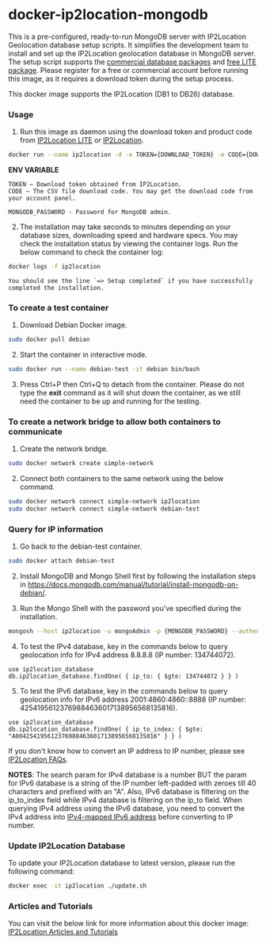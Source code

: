 docker-ip2location-mongodb
==========================

This is a pre-configured, ready-to-run MongoDB server with IP2Location Geolocation database setup scripts. It simplifies the development team to install and set up the IP2Location geolocation database in MongoDB server. The setup script supports the [commercial database packages](https://www.ip2location.com) and [free LITE package](https://lite.ip2location.com). Please register for a free or commercial account before running this image, as it requires a download token during the setup process.

This docker image supports the IP2Location (DB1 to DB26) database.


### Usage

1. Run this image as daemon using the download token and product code from [IP2Location LITE](https://lite.ip2location.com) or [IP2Location](https://www.ip2location.com).

```bash
docker run --name ip2location -d -e TOKEN={DOWNLOAD_TOKEN} -e CODE={DOWNLOAD_CODE} -e MONGODB_PASSWORD={MONGODB_PASSWORD} ip2location/mongodb
```

**ENV VARIABLE**

    TOKEN – Download token obtained from IP2Location.
    CODE – The CSV file download code. You may get the download code from your account panel.
    
    MONGODB_PASSWORD - Password for MongoDB admin.

2. The installation may take seconds to minutes depending on your database sizes, downloading speed and hardware specs. You may check the installation status by viewing the container logs. Run the below command to check the container log:

```bash
docker logs -f ip2location
```

    You should see the line `=> Setup completed` if you have successfully completed the installation.


### To create a test container

1. Download Debian Docker image.

```bash
sudo docker pull debian
```

2. Start the container in interactive mode.

```bash
sudo docker run --name debian-test -it debian bin/bash
```

3. Press Ctrl+P then Ctrl+Q to detach from the container. Please do not type the **exit** command as it will shut down the container, as we still need the container to be up and running for the testing.


### To create a network bridge to allow both containers to communicate

1. Create the network bridge.

```bash
sudo docker network create simple-network
```

2. Connect both containers to the same network using the below command.

```bash
sudo docker network connect simple-network ip2location
sudo docker network connect simple-network debian-test
```


### Query for IP information

1. Go back to the debian-test container.

```bash
sudo docker attach debian-test
```

2. Install MongoDB and Mongo Shell first by following the installation steps in https://docs.mongodb.com/manual/tutorial/install-mongodb-on-debian/.

3. Run the Mongo Shell with the password you've specified during the installation.

```bash
mongosh --host ip2location -u mongoAdmin -p {MONGODB_PASSWORD} --authenticationDatabase admin
```

4. To test the IPv4 database, key in the commands below to query geolocation info for IPv4 address 8.8.8.8 (IP number: 134744072).

```
use ip2location_database
db.ip2location_database.findOne( { ip_to: { $gte: 134744072 } } )
```

5. To test the IPv6 database, key in the commands below to query geolocation info for IPv6 address 2001:4860:4860::8888 (IP number: 42541956123769884636017138956568135816).

```
use ip2location_database
db.ip2location_database.findOne( { ip_to_index: { $gte: "A0042541956123769884636017138956568135816" } } )
```

If you don't know how to convert an IP address to IP number, please see [IP2Location FAQs](https://www.ip2location.com/faqs#technical).

**NOTES**: The search param for IPv4 database is a number BUT the param for IPv6 database is a string of the IP number left-padded with zeroes till 40 characters and prefixed with an "A".
Also, IPv6 database is filtering on the ip_to_index field while IPv4 database is filtering on the ip_to field.
When querying IPv4 address using the IPv6 database, you need to convert the IPv4 address into [IPv4-mapped IPv6 address](https://blog.ip2location.com/knowledge-base/ipv4-mapped-ipv6-address/) before converting to IP number.


### Update IP2Location Database

To update your IP2Location database to latest version, please run the following  command:

```bash
docker exec -it ip2location ./update.sh
```


### Articles and Tutorials

You can visit the below link for more information about this docker image:
[IP2Location Articles and Tutorials](https://blog.ip2location.com)
